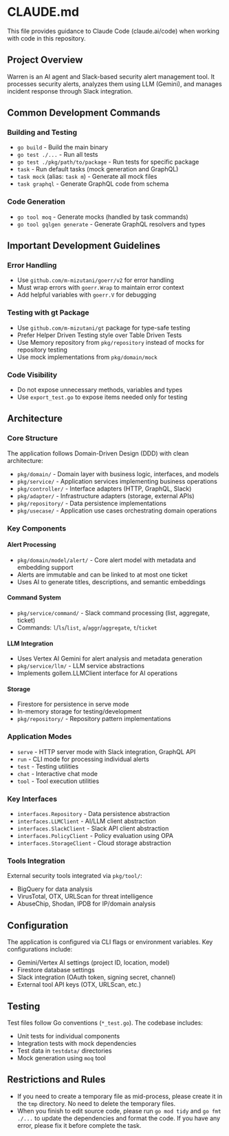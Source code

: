 # CLAUDE.md

This file provides guidance to Claude Code (claude.ai/code) when working with code in this repository.

## Project Overview

Warren is an AI agent and Slack-based security alert management tool. It processes security alerts, analyzes them using LLM (Gemini), and manages incident response through Slack integration.

## Common Development Commands

### Building and Testing
- `go build` - Build the main binary
- `go test ./...` - Run all tests
- `go test ./pkg/path/to/package` - Run tests for specific package
- `task` - Run default tasks (mock generation and GraphQL)
- `task mock` (alias: `task m`) - Generate all mock files
- `task graphql` - Generate GraphQL code from schema

### Code Generation
- `go tool moq` - Generate mocks (handled by task commands)
- `go tool gqlgen generate` - Generate GraphQL resolvers and types

## Important Development Guidelines

### Error Handling
- Use `github.com/m-mizutani/goerr/v2` for error handling
- Must wrap errors with `goerr.Wrap` to maintain error context
- Add helpful variables with `goerr.V` for debugging

### Testing with gt Package
- Use `github.com/m-mizutani/gt` package for type-safe testing
- Prefer Helper Driven Testing style over Table Driven Tests
- Use Memory repository from `pkg/repository` instead of mocks for repository testing
- Use mock implementations from `pkg/domain/mock`

### Code Visibility
- Do not expose unnecessary methods, variables and types
- Use `export_test.go` to expose items needed only for testing

## Architecture

### Core Structure
The application follows Domain-Driven Design (DDD) with clean architecture:

- `pkg/domain/` - Domain layer with business logic, interfaces, and models
- `pkg/service/` - Application services implementing business operations
- `pkg/controller/` - Interface adapters (HTTP, GraphQL, Slack)
- `pkg/adapter/` - Infrastructure adapters (storage, external APIs)
- `pkg/repository/` - Data persistence implementations
- `pkg/usecase/` - Application use cases orchestrating domain operations

### Key Components

#### Alert Processing
- `pkg/domain/model/alert/` - Core alert model with metadata and embedding support
- Alerts are immutable and can be linked to at most one ticket
- Uses AI to generate titles, descriptions, and semantic embeddings

#### Command System
- `pkg/service/command/` - Slack command processing (list, aggregate, ticket)
- Commands: `l`/`ls`/`list`, `a`/`aggr`/`aggregate`, `t`/`ticket`

#### LLM Integration
- Uses Vertex AI Gemini for alert analysis and metadata generation
- `pkg/service/llm/` - LLM service abstractions
- Implements gollem.LLMClient interface for AI operations

#### Storage
- Firestore for persistence in serve mode
- In-memory storage for testing/development
- `pkg/repository/` - Repository pattern implementations

### Application Modes
- `serve` - HTTP server mode with Slack integration, GraphQL API
- `run` - CLI mode for processing individual alerts
- `test` - Testing utilities
- `chat` - Interactive chat mode
- `tool` - Tool execution utilities

### Key Interfaces
- `interfaces.Repository` - Data persistence abstraction
- `interfaces.LLMClient` - AI/LLM client abstraction
- `interfaces.SlackClient` - Slack API client abstraction
- `interfaces.PolicyClient` - Policy evaluation using OPA
- `interfaces.StorageClient` - Cloud storage abstraction

### Tools Integration
External security tools integrated via `pkg/tool/`:
- BigQuery for data analysis
- VirusTotal, OTX, URLScan for threat intelligence
- AbuseChip, Shodan, IPDB for IP/domain analysis

## Configuration

The application is configured via CLI flags or environment variables. Key configurations include:
- Gemini/Vertex AI settings (project ID, location, model)
- Firestore database settings
- Slack integration (OAuth token, signing secret, channel)
- External tool API keys (OTX, URLScan, etc.)

## Testing

Test files follow Go conventions (`*_test.go`). The codebase includes:
- Unit tests for individual components
- Integration tests with mock dependencies
- Test data in `testdata/` directories
- Mock generation using `moq` tool

## Restrictions and Rules

- If you need to create a temporary file as mid-process, please create it in the `tmp` directory. No need to delete the temporary files.
- When you finish to edit source code, please run `go mod tidy` and `go fmt ./...` to update the dependencies and format the code. If you have any error, please fix it before complete the task.
